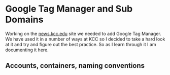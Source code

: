 # Google Tag Manager and Sub Domains

Working on the [news.kcc.edu](https://news.kcc.edu) site we needed to add Google Tag Manager.
We have used it in a number of ways at KCC so I decided to take a hard look
at it and try and figure out the best practice. So as I learn through it I 
am documenting it here.

## Accounts, containers, naming conventions
